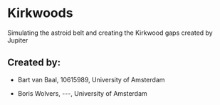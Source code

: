# Kirkwoods
Simulating the astroid belt and creating the Kirkwood gaps created by Jupiter

## Created by:

* Bart van Baal, 10615989, University of Amsterdam

* Boris Wolvers, ---, University of Amsterdam

